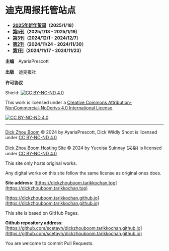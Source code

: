 # **迪克周报**托管站点

- **[2025年新年贺词](/special/1)（2025/1/18）**
- **[第5刊](/newspaper/5)（2025/1/13 - 2025/1/19）**
- **[第3刊](/newspaper/3)（2024/12/1 - 2024/12/7）**
- **[第2刊](/newspaper/2)（2024/11/24 - 2024/11/30）**
- **[第1刊](/newspaper/1)（2024/11/17 - 2024/11/23）**

**主编**　AyariaPrescott

**出版**　迪克报社

**许可协议**

Shield: [![CC BY-NC-ND 4.0][cc-by-nc-nd-shield]][cc-by-nc-nd]

This work is licensed under a
[Creative Commons Attribution-NonCommercial-NoDerivs 4.0 International License][cc-by-nc-nd].

[![CC BY-NC-ND 4.0][cc-by-nc-nd-image]][cc-by-nc-nd]

[cc-by-nc-nd]: http://creativecommons.org/licenses/by-nc-nd/4.0/
[cc-by-nc-nd-image]: https://licensebuttons.net/l/by-nc-nd/4.0/88x31.png
[cc-by-nc-nd-shield]: https://img.shields.io/badge/License-CC%20BY--NC--ND%204.0-lightgrey.svg

---

[Dick Zhou Boom](https://dickzhouboom.tarikkochan.top) © 2024 by AyariaPrescott, Dick Wildly Shoot is licensed under [CC BY-NC-ND 4.0](https://creativecommons.org/licenses/by-nc-nd/4.0/)

[Dick Zhou Boom Hosting Site](https://dickzhouboom.tarikkochan.top) © 2024 by Yucoisa Suinnay (采裕) is licensed under [CC BY-NC-ND 4.0](https://creativecommons.org/licenses/by-nc-nd/4.0/)

This site only hosts original works.

Any digital works on this site follow the same license as original ones does.

**Site address**: [https://dickzhouboom.tarikkochan.top](https://dickzhouboom.tarikkochan.top)

[https://dickzhouboom.tarikkochan.github.io](https://dickzhouboom.tarikkochan.github.io)

This site is based on GitHub Pages.

**Github repository address**: [https://github.com/scetayh/dickzhouboom.tarikkochan.github.io](https://github.com/scetayh/dickzhouboom.tarikkochan.github.io)

You are welcome to commit Pull Requests.
